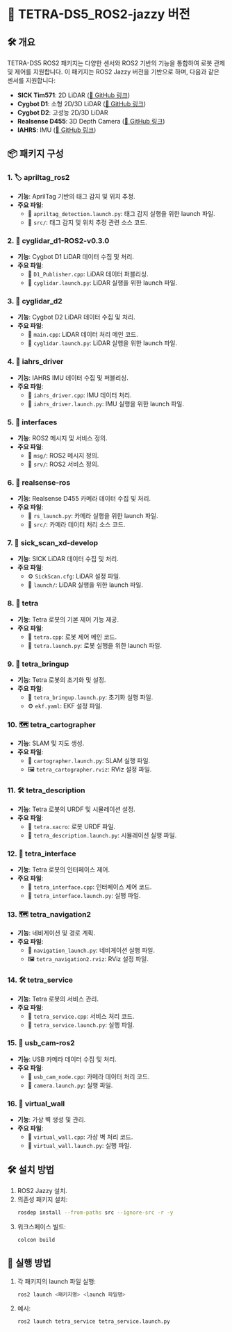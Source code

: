 # 🌟 TETRA-DS5_ROS2-jazzy 버전

## 🛠️ 개요
TETRA-DS5 ROS2 패키지는 다양한 센서와 ROS2 기반의 기능을 통합하여 로봇 관제 및 제어를 지원합니다. 이 패키지는 ROS2 Jazzy 버전을 기반으로 하며, 다음과 같은 센서를 지원합니다:

- **SICK Tim571**: 2D LiDAR ([🔗 GitHub 링크](https://github.com/SICKAG/sick_scan_xd))
- **Cygbot D1**: 소형 2D/3D LiDAR ([🔗 GitHub 링크](https://github.com/CygLiDAR-ROS/cyglidar_d1))
- **Cygbot D2**: 고성능 2D/3D LiDAR
- **Realsense D455**: 3D Depth Camera ([🔗 GitHub 링크](https://github.com/IntelRealSense/realsense-ros))
- **IAHRS**: IMU ([🔗 GitHub 링크](https://github.com/wookbin/iahrs_driver_ros2))

## 📦 패키지 구성

### 1. 🏷️ apriltag_ros2
- **기능**: AprilTag 기반의 태그 감지 및 위치 추정.
- **주요 파일**:
  - 📄 `apriltag_detection.launch.py`: 태그 감지 실행을 위한 launch 파일.
  - 📂 `src/`: 태그 감지 및 위치 추정 관련 소스 코드.

### 2. 📡 cyglidar_d1-ROS2-v0.3.0
- **기능**: Cygbot D1 LiDAR 데이터 수집 및 처리.
- **주요 파일**:
  - 📄 `D1_Publisher.cpp`: LiDAR 데이터 퍼블리싱.
  - 🚀 `cyglidar.launch.py`: LiDAR 실행을 위한 launch 파일.

### 3. 📡 cyglidar_d2
- **기능**: Cygbot D2 LiDAR 데이터 수집 및 처리.
- **주요 파일**:
  - 📄 `main.cpp`: LiDAR 데이터 처리 메인 코드.
  - 🚀 `cyglidar.launch.py`: LiDAR 실행을 위한 launch 파일.

### 4. 🧭 iahrs_driver
- **기능**: IAHRS IMU 데이터 수집 및 퍼블리싱.
- **주요 파일**:
  - 📄 `iahrs_driver.cpp`: IMU 데이터 처리.
  - 🚀 `iahrs_driver.launch.py`: IMU 실행을 위한 launch 파일.

### 5. 🧩 interfaces
- **기능**: ROS2 메시지 및 서비스 정의.
- **주요 파일**:
  - 📂 `msg/`: ROS2 메시지 정의.
  - 📂 `srv/`: ROS2 서비스 정의.

### 6. 🎥 realsense-ros
- **기능**: Realsense D455 카메라 데이터 수집 및 처리.
- **주요 파일**:
  - 🚀 `rs_launch.py`: 카메라 실행을 위한 launch 파일.
  - 📂 `src/`: 카메라 데이터 처리 소스 코드.

### 7. 📡 sick_scan_xd-develop
- **기능**: SICK LiDAR 데이터 수집 및 처리.
- **주요 파일**:
  - ⚙️ `SickScan.cfg`: LiDAR 설정 파일.
  - 🚀 `launch/`: LiDAR 실행을 위한 launch 파일.

### 8. 🤖 tetra
- **기능**: Tetra 로봇의 기본 제어 기능 제공.
- **주요 파일**:
  - 📄 `tetra.cpp`: 로봇 제어 메인 코드.
  - 🚀 `tetra.launch.py`: 로봇 실행을 위한 launch 파일.

### 9. 🔧 tetra_bringup
- **기능**: Tetra 로봇의 초기화 및 설정.
- **주요 파일**:
  - 🚀 `tetra_bringup.launch.py`: 초기화 실행 파일.
  - ⚙️ `ekf.yaml`: EKF 설정 파일.

### 10. 🗺️ tetra_cartographer
- **기능**: SLAM 및 지도 생성.
- **주요 파일**:
  - 🚀 `cartographer.launch.py`: SLAM 실행 파일.
  - 🖼️ `tetra_cartographer.rviz`: RViz 설정 파일.

### 11. 🛠️ tetra_description
- **기능**: Tetra 로봇의 URDF 및 시뮬레이션 설정.
- **주요 파일**:
  - 📝 `tetra.xacro`: 로봇 URDF 파일.
  - 🚀 `tetra_description.launch.py`: 시뮬레이션 실행 파일.

### 12. 🔌 tetra_interface
- **기능**: Tetra 로봇의 인터페이스 제어.
- **주요 파일**:
  - 📄 `tetra_interface.cpp`: 인터페이스 제어 코드.
  - 🚀 `tetra_interface.launch.py`: 실행 파일.

### 13. 🗺️ tetra_navigation2
- **기능**: 네비게이션 및 경로 계획.
- **주요 파일**:
  - 🚀 `navigation_launch.py`: 네비게이션 실행 파일.
  - 🖼️ `tetra_navigation2.rviz`: RViz 설정 파일.

### 14. 🛠️ tetra_service
- **기능**: Tetra 로봇의 서비스 관리.
- **주요 파일**:
  - 📄 `tetra_service.cpp`: 서비스 처리 코드.
  - 🚀 `tetra_service.launch.py`: 실행 파일.

### 15. 🎥 usb_cam-ros2
- **기능**: USB 카메라 데이터 수집 및 처리.
- **주요 파일**:
  - 📄 `usb_cam_node.cpp`: 카메라 데이터 처리 코드.
  - 🚀 `camera.launch.py`: 실행 파일.

### 16. 🧱 virtual_wall
- **기능**: 가상 벽 생성 및 관리.
- **주요 파일**:
  - 📄 `virtual_wall.cpp`: 가상 벽 처리 코드.
  - 🚀 `virtual_wall.launch.py`: 실행 파일.

## 🛠️ 설치 방법
1. ROS2 Jazzy 설치.
2. 의존성 패키지 설치:
   ```bash
   rosdep install --from-paths src --ignore-src -r -y
   ```
3. 워크스페이스 빌드:
   ```bash
   colcon build
   ```

## 🚀 실행 방법
1. 각 패키지의 launch 파일 실행:
   ```bash
   ros2 launch <패키지명> <launch 파일명>
   ```
2. 예시:
   ```bash
   ros2 launch tetra_service tetra_service.launch.py
   ```


